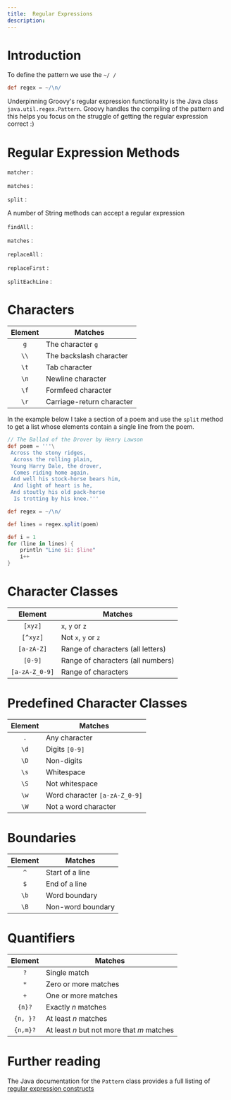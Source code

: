 ```yaml
---
title:	Regular Expressions
description:	
---
```


# Introduction


To define the pattern we use the `~/ /`

```groovy
def regex = ~/\n/
```

Underpinning Groovy's regular expression functionality is the Java class `java.util.regex.Pattern`. Groovy handles the compiling of the pattern and this helps you focus on the struggle of getting the regular expression correct :)

# Regular Expression Methods

`matcher`
:

`matches`
:

`split`
:	

A number of String methods can accept a regular expression

`findAll`
:

`matches`
:

`replaceAll`
:

`replaceFirst`
:

`splitEachLine`
:

# Characters

|Element | Matches|  
| :------:	| ------	|  
|`g`	| The character `g`	|  
|`\\`	| The backslash character	|  
|`\t`	| Tab character	|  
|`\n`	| Newline character	|  
|`\f`	| Formfeed character	|  
|`\r`	| Carriage-return character	|  

In the example below I take a section of a poem and use the `split` method to get a list whose elements contain a single line from the poem.

```groovy
// The Ballad of the Drover by Henry Lawson
def poem = '''\
 Across the stony ridges,
  Across the rolling plain,
 Young Harry Dale, the drover,
  Comes riding home again.
 And well his stock-horse bears him,
  And light of heart is he,
 And stoutly his old pack-horse
  Is trotting by his knee.'''

def regex = ~/\n/

def lines = regex.split(poem)

def i = 1
for (line in lines) {
    println "Line $i: $line"
    i++
}
```

# Character Classes

|Element | Matches|  
| :------:	| ------	|  
| `[xyz]`	| `x`, `y` or `z`	|  
| `[^xyz]`	| Not `x`, `y` or `z`	|  
| `[a-zA-Z]`	| Range of characters (all letters)	|  
| `[0-9]`	| Range of characters (all numbers)	|  
| `[a-zA-Z_0-9]`	| Range of characters	| 

# Predefined Character Classes

|Element | Matches|  
| :------:	| ------	|  
| `.`	| Any character	|  
| `\d`	| Digits `[0-9]`	|  
| `\D`	| Non-digits	|  
| `\s`	| Whitespace	|  
| `\S`	| Not whitespace	|  
| `\w`	| Word character `[a-zA-Z_0-9]`	|  
| `\W`	| Not a word character	| 

# Boundaries

|Element | Matches|  
| :------:	| ------	|  
| `^`	| Start of a line	|  
| `$`	| End of a line	|  
| `\b`	| Word boundary	|  
| `\B`	| Non-word boundary	|  

# Quantifiers

|Element | Matches|  
| :------:	| ------	|  
| `?`	| Single match	|  
| `*`	| Zero or more matches	|  
| `+`	| One or more matches	|  
| `{n}?`	| Exactly _n_ matches	|  
| `{n, }?`	| At least _n_ matches	|  
| `{n,m}?`	| At least _n_ but not more that _m_ matches	| 

# Further reading
The Java documentation for the `Pattern` class provides a full listing of [regular expression constructs](http://docs.oracle.com/javase/7/docs/api/java/util/regex/Pattern.html)